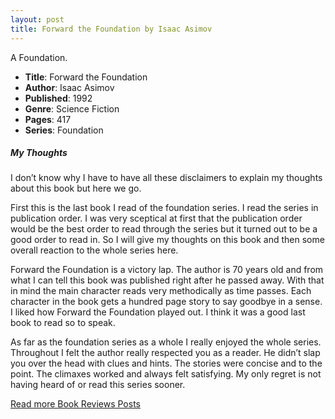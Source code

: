 ```yaml
---
layout: post
title: Forward the Foundation by Isaac Asimov
---
```


A Foundation.

- **Title**: Forward the Foundation
- **Author**: Isaac Asimov
- **Published**: 1992
- **Genre**: Science Fiction
- **Pages**: 417
- **Series**: Foundation

##### My Thoughts
I don’t know why I have to have all these disclaimers to explain my thoughts about this book but here we go.

First this is the last book I read of the foundation series. I read the series in publication order. I was very sceptical at first that the publication order would be the best order to read through the series but it turned out to be a good order to read in. So I will give my thoughts on this book and then some overall reaction to the whole series here.

Forward the Foundation is a victory lap. The author is 70 years old and from what I can tell this book was published right after he passed away. With that in mind the main character reads very methodically as time passes. Each character in the book gets a hundred page story to say goodbye in a sense. I liked how Forward the Foundation played out. I think it was a good last book to read so to speak.

As far as the foundation series as a whole I really enjoyed the whole series. Throughout I felt the author really respected you as a reader. He didn’t slap you over the head with clues and hints. The stories were concise and to the point. The climaxes worked and always felt satisfying. My only regret is not having heard of or read this series sooner.


[Read more Book Reviews Posts](https://tactictalisman.github.io/book-reviews/)

